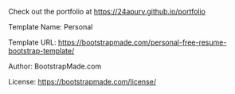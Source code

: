 Check out the portfolio at https://24apurv.github.io/portfolio

Template Name: Personal

Template URL: https://bootstrapmade.com/personal-free-resume-bootstrap-template/

Author: BootstrapMade.com

License: https://bootstrapmade.com/license/
